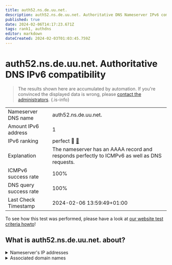 ```yaml
---
title: auth52.ns.de.uu.net.
description: auth52.ns.de.uu.net. Authoritative DNS Nameserver IPv6 compatibility
published: true
date: 2024-02-06T14:17:23.671Z
tags: rank1, authdns
editor: markdown
dateCreated: 2024-02-03T01:03:45.759Z
---
```


# auth52.ns.de.uu.net. Authoritative DNS IPv6 compatibility

> The results shown here are accumulated by automation. If you're convinced the displayed data is wrong, please [contact the administrators](/howto/chat). 
{.is-info}




|   |   |
| - | - |
| Nameserver DNS name | auth52.ns.de.uu.net.
| Amount IPv6 address | 1
| IPv6 ranking | perfect :1st_place_medal: [🔗](/howto/ranking) |
| Explanation | The nameserver has an AAAA record and responds perfectly to ICMPv6 as well as DNS requests. |
| ICMPv6 success rate | 100%|
| DNS query success rate | 100% |
| Last Check Timestamp | 2024-02-06 13:59:49+01:00 |

To see how this test was performed, please have a look at [our website test criteria howto](/howto/testcriteria/authdns)!


## What is auth52.ns.de.uu.net. about?




<details>
<summary>Nameserver's IP addresses</summary>

2001:600:1c0:e001::35:8

</details>



<details>
<summary>Associated domain names</summary>

www.pyur.com

</details>
